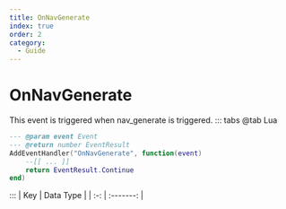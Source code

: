 ```yaml
---
title: OnNavGenerate
index: true
order: 2
category:
  - Guide
---
```


# OnNavGenerate
This event is triggered when nav_generate is triggered.
::: tabs
@tab Lua
```lua
--- @param event Event
--- @return number EventResult
AddEventHandler("OnNavGenerate", function(event)
    --[[ ... ]]
    return EventResult.Continue
end)
```

:::
| Key | Data Type |
| :-: | :-------: |
